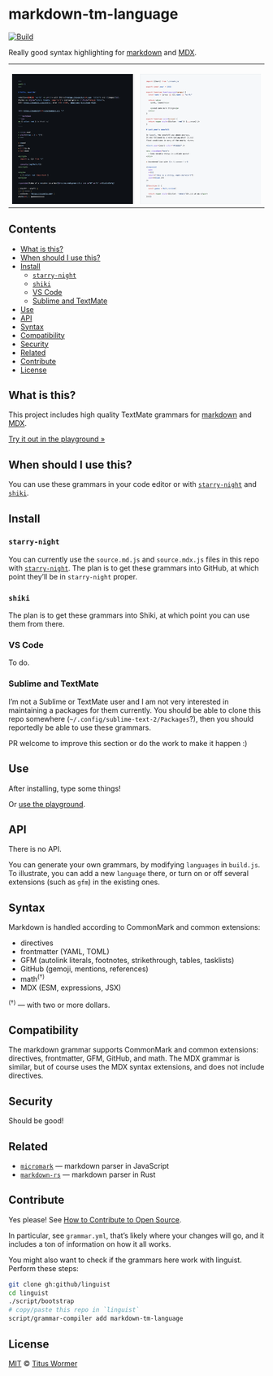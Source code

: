 # markdown-tm-language

[![Build][build-badge]][build]

Really good syntax highlighting for [markdown][] and [MDX][].

<table>
<tr valign="middle">
<td width="50%" align="center" colspan="1">
  <br>
  <a href="https://wooorm.com/markdown-tm-language/"><img alt src="screenshot-md-dark.png"></a>
  <br>
</td>
<td width="50%" align="center" colspan="1">
  <br>
  <a href="https://wooorm.com/markdown-tm-language/"><img alt src="screenshot-mdx-light.png"></a>
  <br>
</td>
</tr>
</table>

## Contents

*   [What is this?](#what-is-this)
*   [When should I use this?](#when-should-i-use-this)
*   [Install](#install)
    *   [`starry-night`](#starry-night)
    *   [`shiki`](#shiki)
    *   [VS Code](#vs-code)
    *   [Sublime and TextMate](#sublime-and-textmate)
*   [Use](#use)
*   [API](#api)
*   [Syntax](#syntax)
*   [Compatibility](#compatibility)
*   [Security](#security)
*   [Related](#related)
*   [Contribute](#contribute)
*   [License](#license)

## What is this?

This project includes high quality TextMate grammars for [markdown][] and
[MDX][].

[Try it out in the playground »][demo]

## When should I use this?

You can use these grammars in your code editor or with
[`starry-night`][starry-night] and [`shiki`][shiki].

## Install

### `starry-night`

You can currently use the `source.md.js` and `source.mdx.js` files in this repo
with [`starry-night`][starry-night].
The plan is to get these grammars into GitHub, at which point they’ll be in
`starry-night` proper.

### `shiki`

The plan is to get these grammars into Shiki, at which point you can use them
from there.

### VS Code

To do.

### Sublime and TextMate

I’m not a Sublime or TextMate user and I am not very interested in maintaining
a packages for them currently.
You should be able to clone this repo somewhere
(`~/.config/sublime-text-2/Packages`?),
then you should reportedly be able to use these grammars.

PR welcome to improve this section or do the work to make it happen :)

## Use

After installing, type some things!

Or [use the playground][demo].

## API

There is no API.

You can generate your own grammars, by modifying `languages` in `build.js`.
To illustrate, you can add a new `language` there, or turn on or off several
extensions (such as `gfm`) in the existing ones.

## Syntax

Markdown is handled according to CommonMark and common extensions:

*   directives
*   frontmatter (YAML, TOML)
*   GFM (autolink literals, footnotes, strikethrough, tables, tasklists)
*   GitHub (gemoji, mentions, references)
*   math<sup>(†)</sup>
*   MDX (ESM, expressions, JSX)

<sup>(†)</sup> — with two or more dollars.

## Compatibility

The markdown grammar supports CommonMark and common extensions: directives,
frontmatter, GFM, GitHub, and math.
The MDX grammar is similar, but of course uses the MDX syntax extensions, and
does not include directives.

## Security

Should be good!

## Related

*   [`micromark`](https://github.com/micromark/micromark)
    — markdown parser in JavaScript
*   [`markdown-rs`](https://github.com/wooorm/markdown-rs)
    — markdown parser in Rust

## Contribute

Yes please!
See [How to Contribute to Open Source][contribute].

In particular, see `grammar.yml`, that’s likely where your changes will go,
and it includes a ton of information on how it all works.

You might also want to check if the grammars here work with linguist.
Perform these steps:

```sh
git clone gh:github/linguist
cd linguist
./script/bootstrap
# copy/paste this repo in `linguist`
script/grammar-compiler add markdown-tm-language
```

## License

[MIT][license] © [Titus Wormer][author]

<!-- Definitions -->

[build-badge]: https://github.com/wooorm/markdown-tm-language/workflows/main/badge.svg

[build]: https://github.com/wooorm/markdown-tm-language/actions

[license]: license

[author]: https://wooorm.com

[contribute]: https://opensource.guide/how-to-contribute/

[markdown]: https://commonmark.org

[mdx]: https://mdxjs.com

[demo]: https://wooorm.com/markdown-tm-language/

[starry-night]: https://github.com/wooorm/starry-night

[shiki]: https://github.com/shikijs/shiki

